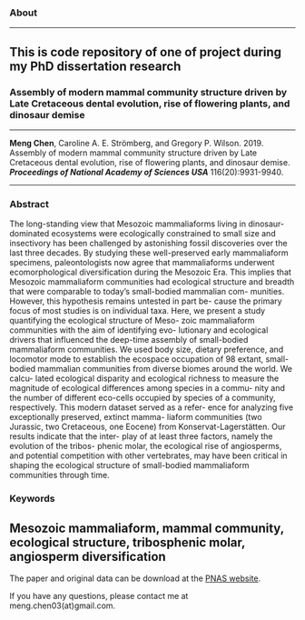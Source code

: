### About
---------------------------
This is code repository of one of project during my PhD dissertation research
---------------------------

### Assembly of modern mammal community structure driven by Late Cretaceous dental evolution, rise of flowering plants, and dinosaur demise
---------------------------

**Meng Chen**, Caroline A. E. Strömberg, and Gregory P. Wilson. 2019. Assembly of modern mammal community structure driven by Late Cretaceous dental evolution, rise of flowering plants, and dinosaur demise. ***Proceedings of National Academy of Sciences USA*** 116(20):9931-9940.

---------------------------
### Abstract
The long-standing view that Mesozoic mammaliaforms living in dinosaur-dominated ecosystems were ecologically constrained to small size and insectivory has been challenged by astonishing fossil discoveries over the last three decades. By studying these well-preserved early mammaliaform specimens, paleontologists now agree that mammaliaforms underwent ecomorphological diversification during the Mesozoic Era. This implies that Mesozoic mammaliaform communities had ecological structure and breadth that were comparable to today’s small-bodied mammalian com- munities. However, this hypothesis remains untested in part be- cause the primary focus of most studies is on individual taxa. Here, we present a study quantifying the ecological structure of Meso- zoic mammaliaform communities with the aim of identifying evo- lutionary and ecological drivers that influenced the deep-time assembly of small-bodied mammaliaform communities. We used body size, dietary preference, and locomotor mode to establish the ecospace occupation of 98 extant, small-bodied mammalian communities from diverse biomes around the world. We calcu- lated ecological disparity and ecological richness to measure the magnitude of ecological differences among species in a commu- nity and the number of different eco-cells occupied by species of a community, respectively. This modern dataset served as a refer- ence for analyzing five exceptionally preserved, extinct mamma- liaform communities (two Jurassic, two Cretaceous, one Eocene) from Konservat-Lagerstätten. Our results indicate that the inter- play of at least three factors, namely the evolution of the tribos- phenic molar, the ecological rise of angiosperms, and potential competition with other vertebrates, may have been critical in shaping the ecological structure of small-bodied mammaliaform communities through time.

### Keywords
Mesozoic mammaliaform, mammal community, ecological structure, tribosphenic molar, angiosperm diversification
----------------------------

The paper and original data can be download at the [PNAS website](https://www.pnas.org/content/116/20/9931).

If you have any questions, please contact me at meng.chen03(at)gmail.com.
